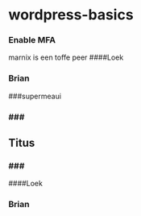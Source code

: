 # wordpress-basics

### Enable MFA

marnix is een toffe peer
####Loek
### Brian
###supermeaui
### ### ###
## Titus ##
### ### ###
####Loek
### Brian

